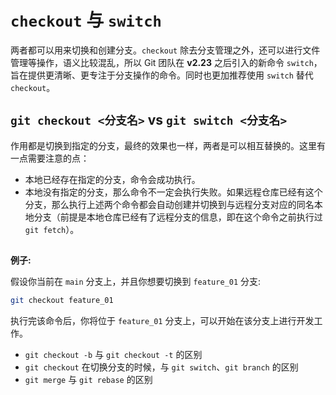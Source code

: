 # `checkout` 与 `switch`

两者都可以用来切换和创建分支。`checkout` 除去分支管理之外，还可以进行文件管理等操作，语义比较混乱，所以 Git 团队在 **v2.23** 之后引入的新命令 `switch`，旨在提供更清晰、更专注于分支操作的命令。同时也更加推荐使用 `switch` 替代 `checkout`。

## `git checkout <分支名>` vs `git switch <分支名>`

作用都是切换到指定的分支，最终的效果也一样，两者是可以相互替换的。这里有一点需要注意的点：
- 本地已经存在指定的分支，命令会成功执行。
- 本地没有指定的分支，那么命令不一定会执行失败。如果远程仓库已经有这个分支，那么执行上述两个命令都会自动创建并切换到与远程分支对应的同名本地分支（前提是本地仓库已经有了远程分支的信息，即在这个命令之前执行过`git fetch`）。
## 

**例子:**

假设你当前在 `main` 分支上，并且你想要切换到 `feature_01` 分支:

```bash
git checkout feature_01
```

执行完该命令后，你将位于 `feature_01` 分支上，可以开始在该分支上进行开发工作。

- `git checkout -b` 与 `git checkout -t` 的区别
- `git checkout` 在切换分支的时候，与 `git switch`、`git branch` 的区别
- `git merge` 与 `git rebase` 的区别
